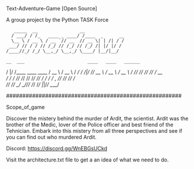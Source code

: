 Text-Adventure-Game [Open Source]

A group project by the Python TASK Force

       _____  __                __               
      / ___/ / /_   ____ _ ____/ /____  _      __
      \__ \ / __ \ / __ `// __  // __ \| | /| / /
     ___/ // / / // /_/ // /_/ // /_/ /| |/ |/ / 
    /____//_/ /_/ \__,_/ \__,_/ \____/ |__/|__/  

    __  ___                        ____   ____   ______
   /  |/  /____   ____   ____     / __ \ / __ \ / ____/
  / /|_/ // __ \ / __ \ / __ \   / /_/ // /_/ // / __  
 / /  / // /_/ // /_/ // / / /  / _, _// ____// /_/ /  
/_/  /_/ \____/ \____//_/ /_/  /_/ |_|/_/     \____/   

######################################################

Scope_of_game

Discover the mistery behind the murder of Ardit, the scientist. Ardit was the brother of the Medic, lover of the Police officer and best friend of the Tehnician. Embark into this mistery from all three perspectives and see if you can find out who murdered Ardit.

Discord: https://discord.gg/WnEBGsUCkd

Visit the architecture.txt file to get a an idea of what we need to do.
